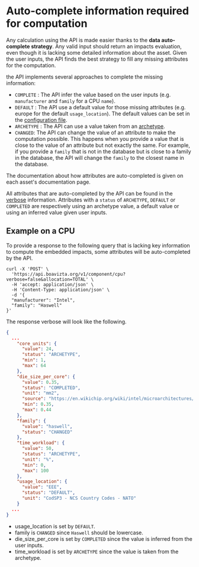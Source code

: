 # Auto-complete information required for computation

Any calculation using the API is made easier thanks to the **data auto-complete strategy**. Any valid input should return an impacts evaluation, even though it is lacking some detailed information about the asset. Given the user inputs, the API finds the best strategy to fill any missing attributes for the computation. 

the API implements several approaches to complete the missing information:

* ```COMPLETE``` : The API infer the value based on the user inputs (e.g. `manufacturer` and `family` for a CPU ```name```).  
* ```DEFAULT``` : The API use a default value for those missing attributes (e.g. europe for the default ```usage_location```). The default values can be set in the [configuration file](../config.md).
* ```ARCHETYPE``` : The API can use a value taken from an [archetype](archetypes.md).
* ```CHANGED```: The API can change the value of an attribute to make the computation possible. This happens when you provide a value that is close to the value of an attribute but not exactly the same. For example, if you provide a ```family``` that is not in the database but is close to a family in the database, the API will change the ```family``` to the closest name in the database.

The documentation about how attributes are auto-completed is given on each asset's documentation page. 

All attributes that are auto-completed by the API can be found in the [verbose](verbose.md) information. Attributes with a `status` of `ARCHETYPE`, `DEFAULT` or  `COMPLETED` are respectively using an archetype value, a default value or using an inferred value given user inputs.

## Example on a CPU

To provide a response to the following query that is lacking key information to compute the embedded impacts, some attributes will be auto-completed by the API.

```shell
curl -X 'POST' \
  'https://api.boavizta.org/v1/component/cpu?verbose=false&allocation=TOTAL' \
  -H 'accept: application/json' \
  -H 'Content-Type: application/json' \
  -d '{
  "manufacturer": "Intel",
  "family": "Haswell"
}'
```

The response verbose will look like the following. 

```json
{
  ...
    "core_units": {
      "value": 24,
      "status": "ARCHETYPE",
      "min": 1,
      "max": 64
    },
    "die_size_per_core": {
      "value": 0.35,
      "status": "COMPLETED",
      "unit": "mm2",
      "source": "https://en.wikichip.org/wiki/intel/microarchitectures/haswell_(client)#Octadeca-core",
      "min": 0.35,
      "max": 0.44
    },
    "family": {
      "value": "haswell",
      "status": "CHANGED"
    },
    "time_workload": {
      "value": 50,
      "status": "ARCHETYPE",
      "unit": "%",
      "min": 0,
      "max": 100
    },
    "usage_location": {
      "value": "EEE",
      "status": "DEFAULT",
      "unit": "CodSP3 - NCS Country Codes - NATO"
    }
  ...
}
```

* usage_location is set by ```DEFAULT```.
* family is ```CHANGED``` since ```Haswell``` should be lowercase.
* die_size_per_core is set by ```COMPLETED``` since the value is inferred from the user inputs.
* time_workload is set by ```ARCHETYPE``` since the value is taken from the archetype.